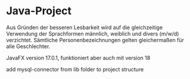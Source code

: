 # Java-Project

Aus Gründen der besseren Lesbarkeit wird auf die gleichzeitige Verwendung der Sprachformen männlich, weiblich und divers (m/w/d) verzichtet. Sämtliche Personenbezeichnungen gelten gleichermaßen für alle Geschlechter.

JavaFX version 17.0.1, funktioniert aber auch mit version 18 

add mysql-connector from lib folder to project structure
